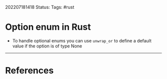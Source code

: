 202207181418
Status: 
Tags: #rust

# Option enum in Rust

- To handle optional enums you can use `unwrap_or` to define a default value if the option is of type None






---
# References

